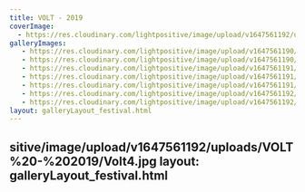 ```yaml
---
title: VOLT - 2019
coverImage:
  - https://res.cloudinary.com/lightpositive/image/upload/v1647561192/uploads/VOLT%20-%202019/Volt.jpg
galleryImages:
   - https://res.cloudinary.com/lightpositive/image/upload/v1647561190/uploads/VOLT%20-%202019/Volt2.jpg
   - https://res.cloudinary.com/lightpositive/image/upload/v1647561190/uploads/VOLT%20-%202019/Volt5.jpg
   - https://res.cloudinary.com/lightpositive/image/upload/v1647561191/uploads/VOLT%20-%202019/Volt1.jpg
   - https://res.cloudinary.com/lightpositive/image/upload/v1647561191/uploads/VOLT%20-%202019/Volt7.jpg
   - https://res.cloudinary.com/lightpositive/image/upload/v1647561191/uploads/VOLT%20-%202019/Volt3.jpg
   - https://res.cloudinary.com/lightpositive/image/upload/v1647561192/uploads/VOLT%20-%202019/Volt6.jpg
   - https://res.cloudinary.com/lightpositive/image/upload/v1647561192/uploads/VOLT%20-%202019/Volt.jpg
layout: galleryLayout_festival.html
---
```

sitive/image/upload/v1647561192/uploads/VOLT%20-%202019/Volt4.jpg
layout: galleryLayout_festival.html
---
